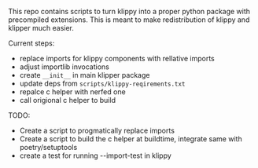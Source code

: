 This repo contains scripts to turn klippy into a proper python package with precompiled extensions.
This is meant to make redistribution of klippy and klipper much easier.

Current steps:
* replace imports for klippy components with rellative imports
* adjust importlib invocations
* create `__init__` in main klipper package
* update deps from `scripts/klippy-reqirements.txt`
* repalce c helper with nerfed one
* call origional c helper to build 

TODO:
* Create a script to progmatically replace imports
* Create a script to build the c helper at buildtime, integrate same with poetry/setuptools
* create a test for running --import-test in klippy
